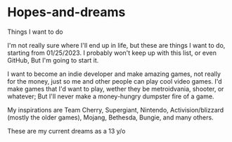 # Hopes-and-dreams
Things I want to do

I'm not really sure where I'll end up in life, but these are things I want to do, starting from 01/25/2023. I probably won't keep up with this list, or even GitHub, But I'm going to start it.

I want to become an indie developer and make amazing games, not really for the money, just so me and other people can play cool video games. I'd make games that I'd want to play, wether they be metroidvania, shooter, or whatever; But I'll never make a money-hungry dumpster fire of a game.

My inspirations are Team Cherry, Supergiant, Nintendo, Activision/blizzard (mostly the older games), Mojang, Bethesda, Bungie, and many others.

These are my current dreams as a 13 y/o
